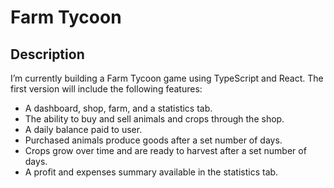 # Farm Tycoon

## Description

I’m currently building a Farm Tycoon game using TypeScript and React. The first version will include the following features:

- A dashboard, shop, farm, and a statistics tab.
- The ability to buy and sell animals and crops through the shop. 
- A daily balance paid to user.
- Purchased animals produce goods after a set number of days.
- Crops grow over time and are ready to harvest after a set number of days.
- A profit and expenses summary available in the statistics tab.
